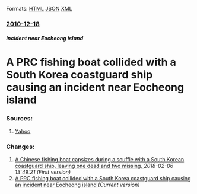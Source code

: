 
Formats: [HTML](/news/2010/12/18/a-prc-fishing-boat-collided-with-a-south-korea-coastguard-ship-causing-an-incident-near-eocheong-island.html)  [JSON](/news/2010/12/18/a-prc-fishing-boat-collided-with-a-south-korea-coastguard-ship-causing-an-incident-near-eocheong-island.json)  [XML](/news/2010/12/18/a-prc-fishing-boat-collided-with-a-south-korea-coastguard-ship-causing-an-incident-near-eocheong-island.xml)  

### [2010-12-18](/news/2010/12/18/index.md)

##### incident near Eocheong island
# A PRC fishing boat collided with a South Korea coastguard ship causing an incident near Eocheong island 




### Sources:

1. [Yahoo](https://news.yahoo.com/s/afp/20101218/wl_afp/skoreachinaaccidentsea_20101218132055)

### Changes:

1. [A Chinese fishing boat capsizes during a scuffle with a South Korean coastguard ship, leaving one dead and two missing. ](/news/2010/12/18/a-chinese-fishing-boat-capsizes-during-a-scuffle-with-a-south-korean-coastguard-ship-leaving-one-dead-and-two-missing.md) _2018-02-06 13:49:21 (First version)_
1. [A PRC fishing boat collided with a South Korea coastguard ship causing an incident near Eocheong island ](/news/2010/12/18/a-prc-fishing-boat-collided-with-a-south-korea-coastguard-ship-causing-an-incident-near-eocheong-island.md) _(Current version)_
